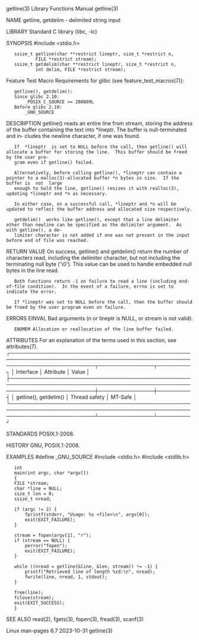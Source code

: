 getline(3)							   Library Functions Manual							    getline(3)

NAME
       getline, getdelim - delimited string input

LIBRARY
       Standard C library (libc, -lc)

SYNOPSIS
       #include <stdio.h>

       ssize_t getline(char **restrict lineptr, size_t *restrict n,
		       FILE *restrict stream);
       ssize_t getdelim(char **restrict lineptr, size_t *restrict n,
		       int delim, FILE *restrict stream);

   Feature Test Macro Requirements for glibc (see feature_test_macros(7)):

       getline(), getdelim():
	   Since glibc 2.10:
	       _POSIX_C_SOURCE >= 200809L
	   Before glibc 2.10:
	       _GNU_SOURCE

DESCRIPTION
       getline() reads an entire line from stream, storing the address of the buffer containing the text into *lineptr.	 The buffer is null-terminated and in‐
       cludes the newline character, if one was found.

       If  *lineptr  is set to NULL before the call, then getline() will allocate a buffer for storing the line.  This buffer should be freed by the user pro‐
       gram even if getline() failed.

       Alternatively, before calling getline(), *lineptr can contain a pointer to a malloc(3)-allocated buffer *n bytes in size.  If the buffer is  not	 large
       enough to hold the line, getline() resizes it with realloc(3), updating *lineptr and *n as necessary.

       In either case, on a successful call, *lineptr and *n will be updated to reflect the buffer address and allocated size respectively.

       getdelim()  works like getline(), except that a line delimiter other than newline can be specified as the delimiter argument.  As with getline(), a de‐
       limiter character is not added if one was not present in the input before end of file was reached.

RETURN VALUE
       On success, getline() and getdelim() return the number of characters read, including the delimiter character, but not including	the  terminating  null
       byte ('\0').  This value can be used to handle embedded null bytes in the line read.

       Both functions return -1 on failure to read a line (including end-of-file condition).  In the event of a failure, errno is set to indicate the error.

       If *lineptr was set to NULL before the call, then the buffer should be freed by the user program even on failure.

ERRORS
       EINVAL Bad arguments (n or lineptr is NULL, or stream is not valid).

       ENOMEM Allocation or reallocation of the line buffer failed.

ATTRIBUTES
       For an explanation of the terms used in this section, see attributes(7).
       ┌───────────────────────────────────────────────────────────────────────────────────────────────────────────────────────────┬───────────────┬─────────┐
       │ Interface														   │ Attribute	   │ Value   │
       ├───────────────────────────────────────────────────────────────────────────────────────────────────────────────────────────┼───────────────┼─────────┤
       │ getline(), getdelim()													   │ Thread safety │ MT-Safe │
       └───────────────────────────────────────────────────────────────────────────────────────────────────────────────────────────┴───────────────┴─────────┘

STANDARDS
       POSIX.1-2008.

HISTORY
       GNU, POSIX.1-2008.

EXAMPLES
       #define _GNU_SOURCE
       #include <stdio.h>
       #include <stdlib.h>

       int
       main(int argc, char *argv[])
       {
	   FILE *stream;
	   char *line = NULL;
	   size_t len = 0;
	   ssize_t nread;

	   if (argc != 2) {
	       fprintf(stderr, "Usage: %s <file>\n", argv[0]);
	       exit(EXIT_FAILURE);
	   }

	   stream = fopen(argv[1], "r");
	   if (stream == NULL) {
	       perror("fopen");
	       exit(EXIT_FAILURE);
	   }

	   while ((nread = getline(&line, &len, stream)) != -1) {
	       printf("Retrieved line of length %zd:\n", nread);
	       fwrite(line, nread, 1, stdout);
	   }

	   free(line);
	   fclose(stream);
	   exit(EXIT_SUCCESS);
       }

SEE ALSO
       read(2), fgets(3), fopen(3), fread(3), scanf(3)

Linux man-pages 6.7							  2023-10-31								    getline(3)
